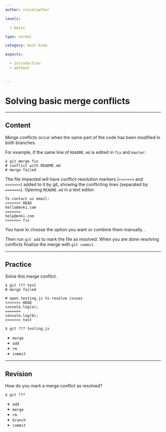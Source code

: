 ```yaml
---
author: rosielowther

levels:

  - basic

type: normal

category: must-know

aspects:

  - introduction
  - workout


---
```


# Solving basic merge conflicts

---
## Content

Merge conflicts occur when the same part of the code has been modified in both branches.

For example, if the same line of `README.md` is edited in `fix` and `master`:
```
$ git merge fix
# conflict with README.md
# merge failed
```
The file impacted will have conflict-resolution markers (`<<<<<<<` and `>>>>>>>`) added to it by git, showing the conflicting lines (separated by `=======`). Opening `README.md` in a text editor:
```
To contact us email:
<<<<<<< HEAD
hello@enki.com
=======
help@enki.com
>>>>>>> fix
```
You have to choose the option you want or combine them manually.
.

Then run `git add` to mark the file as resolved. When you are done resolving conflicts finalize the merge with `git commit`.

---
## Practice

Solve this merge conflict.
```
$ git ??? test
# merge failed

# open testing.js to resolve issues
<<<<<<< HEAD
console.log(a);
=======
console.log(b);
>>>>>>> test

$ git ??? testing.js
```

* `merge`
* `add`
* `rm`
* `commit`

---
## Revision

How do you mark a merge conflict as resolved?
```
$ git ???
```

* `add`
* `merge`
* `rm`
* `branch`
* `commit`

 

